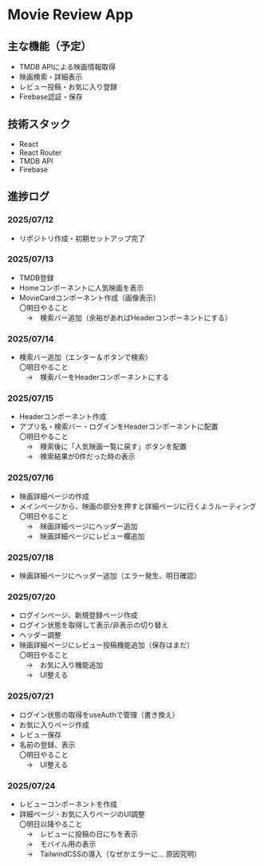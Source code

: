 # Movie Review App

## 主な機能（予定）
- TMDB APIによる映画情報取得
- 映画検索・詳細表示
- レビュー投稿・お気に入り登録
- Firebase認証・保存

## 技術スタック
- React
- React Router
- TMDB API
- Firebase

## 進捗ログ
### 2025/07/12
- リポジトリ作成・初期セットアップ完了

### 2025/07/13
- TMDB登録
- Homeコンポーネントに人気映画を表示
- MovieCardコンポーネント作成（画像表示）  
〇明日やること  
　→　検索バー追加（余裕があればHeaderコンポーネントにする）

### 2025/07/14
- 検索バー追加（エンター＆ボタンで検索）  
〇明日やること  
　→　検索バーをHeaderコンポーネントにする

### 2025/07/15
- Headerコンポーネント作成
- アプリ名・検索バー・ログインをHeaderコンポーネントに配置  
〇明日やること  
　→　検索後に「人気映画一覧に戻す」ボタンを配置  
　→　検索結果が0件だった時の表示

### 2025/07/16
- 映画詳細ページの作成
- メインページから、映画の部分を押すと詳細ページに行くようルーティング  
〇明日やること  
　→　映画詳細ページにヘッダー追加  
　→　映画詳細ページにレビュー欄追加  

### 2025/07/18
- 映画詳細ページにヘッダー追加（エラー発生、明日確認）  

### 2025/07/20
- ログインページ、新規登録ページ作成
- ログイン状態を取得して表示/非表示の切り替え
- ヘッダー調整
- 映画詳細ページにレビュー投稿機能追加（保存はまだ）  
〇明日やること  
　→　お気に入り機能追加  
　→　UI整える

### 2025/07/21
- ログイン状態の取得をuseAuthで管理（書き換え）
- お気に入りページ作成
- レビュー保存
- 名前の登録、表示  
〇明日やること  
　→　UI整える

### 2025/07/24
- レビューコンポーネントを作成
- 詳細ページ・お気に入りページのUI調整  
〇明日以降やること  
　→　レビューに投稿の日にちを表示  
　→　モバイル用の表示  
　→　TailwindCSSの導入（なぜかエラーに… 原因究明）